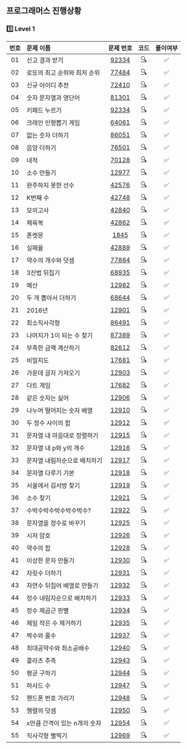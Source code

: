 ## 프로그래머스 진행상황
### 1️⃣ Level 1
| **번호** | **문제 이름**            | **문제 번호** | **코드**  | **풀이여부**  |
|:--:|:------------------|:-------:|:-----:|:-----:|
| 01 | 신고 결과 받기         | [92334](https://programmers.co.kr/learn/courses/30/lessons/92334) | [🔍](./Level_1/92334.py)   | ✅   |
| 02 | 로또의 최고 순위와 최저 순위 | [77484](https://programmers.co.kr/learn/courses/30/lessons/77484) | [🔍](./Level_1/77484.py)   | ✅   |
| 03 | 신규 아이디 추천        | [72410](https://programmers.co.kr/learn/courses/30/lessons/72410) | [🔍](./Level_1/72410.py)   | ✅   |
| 04 | 숫자 문자열과 영단어      | [81301](https://programmers.co.kr/learn/courses/30/lessons/81301) |  [🔍](./Level_1/81301.py)  | ✅   |
| 05 | 키패드 누르기      |[92334](https://programmers.co.kr/learn/courses/30/lessons/92334)  | [🔍](./Level_1/92334.py)   | ✅   |
| 06 | 크레인 인형뽑기 게임      | [64061](https://programmers.co.kr/learn/courses/30/lessons/64061) |   [🔍](./Level_1/64061.py) | ✅   |
| 07 | 없는 숫자 더하기      | [86051](https://programmers.co.kr/learn/courses/30/lessons/86051) | [🔍](./Level_1/86051.py)  | ✅   |
| 08 | 음양 더하기      | [76501](https://programmers.co.kr/learn/courses/30/lessons/76501) | [🔍](./Level_1/76501.py)   | ✅   |
| 09 | 내적      | [70128](https://programmers.co.kr/learn/courses/30/lessons/70128) |  [🔍](./Level_1/70128.py)  | ✅   |
| 10 | 소수 만들기      | [12977](https://programmers.co.kr/learn/courses/30/lessons/12977) |[🔍](./Level_1/12977.py)    | ✅   |
| 11 | 완주하지 못한 선수      | [42576](https://programmers.co.kr/learn/courses/30/lessons/42576) |  [🔍](./Level_1/42576.py)  | ✅   |
| 12 | K번째 수      |[42748](https://programmers.co.kr/learn/courses/30/lessons/42748)  |  [🔍](./Level_1/42748.py)  | ✅   |
| 13 | 모의고사      | [42840](https://programmers.co.kr/learn/courses/30/lessons/42840) |  [🔍](./Level_1/42840.py)  | ✅   |
| 14 | 체육복      |  [42862](https://programmers.co.kr/learn/courses/30/lessons/42862)| [🔍](./Level_1/42862.py)   | ✅   |
| 15 | 폰켓몬      | [1845](https://programmers.co.kr/learn/courses/30/lessons/1845) | [🔍](./Level_1/1845.py)   | ✅   |
| 16 | 실패율      | [42889](https://programmers.co.kr/learn/courses/30/lessons/42889) |  [🔍](./Level_1/42889.py)  | ✅   |
| 17 | 약수의 개수와 덧셈      | [77884](https://programmers.co.kr/learn/courses/30/lessons/77884) | [🔍](./Level_1/77884.py)   | ✅   |
| 18 | 3진법 뒤집기      | [68935](https://programmers.co.kr/learn/courses/30/lessons/68935) | [🔍](./Level_1/68935.py)   | ✅   |
| 19 | 예산      | [12982](https://programmers.co.kr/learn/courses/30/lessons/12982) | [🔍](./Level_1/12982.py)   | ✅   |
| 20 | 두 개 뽑아서 더하기      | [68644](https://programmers.co.kr/learn/courses/30/lessons/68644) | [🔍](./Level_1/68644.py)   | ✅   |
| 21 | 2016년      | [12901](https://programmers.co.kr/learn/courses/30/lessons/12901) | [🔍](./Level_1/12901.py)   | ✅   |
| 22 | 최소직사각형      | [86491](https://programmers.co.kr/learn/courses/30/lessons/86491) | [🔍](./Level_1/86491.py)   | ✅   |
| 23 | 나머지가 1이 되는 수 찾기      | [87389](https://programmers.co.kr/learn/courses/30/lessons/87389) | [🔍](./Level_1/87389.py)   | ✅   |
| 24 | 부족한 금액 계산하기      | [82612](https://programmers.co.kr/learn/courses/30/lessons/82612) | [🔍](./Level_1/82612.py)   | ✅   |
| 25 | 비밀지도      | [17681](https://programmers.co.kr/learn/courses/30/lessons/17681) | [🔍](./Level_1/17681.py)   | ✅   |
| 26 | 가운데 글자 가져오기      | [12903](https://programmers.co.kr/learn/courses/30/lessons/12903) | [🔍](./Level_1/12903.py)   | ✅   |
| 27 | 다트 게임      | [17682](https://programmers.co.kr/learn/courses/30/lessons/17682) | [🔍](./Level_1/17682.py)   | ✅   |
| 28 | 같은 숫자는 싫어      | [12906](https://programmers.co.kr/learn/courses/30/lessons/12906) | [🔍](./Level_1/12906.py)   | ✅   |
| 29 | 나누어 떨어지는 숫자 배열      | [12910](https://programmers.co.kr/learn/courses/30/lessons/12910) | [🔍](./Level_1/12910.py)   | ✅   |
| 30 | 두 정수 사이의 합      | [12912](https://programmers.co.kr/learn/courses/30/lessons/12912) | [🔍](./Level_1/12912.py)   | ✅   |
| 31 | 문자열 내 마음대로 정렬하기      | [12915](https://programmers.co.kr/learn/courses/30/lessons/12915) | [🔍](./Level_1/12915.py)   | ✅   |
| 32 | 문자열 내 p와 y의 개수      | [12916](https://programmers.co.kr/learn/courses/30/lessons/12916) | [🔍](./Level_1/12916.py)   | ✅   |
| 33 | 문자열 내림차순으로 배치하기      | [12917](https://programmers.co.kr/learn/courses/30/lessons/12917) | [🔍](./Level_1/12917.py)   | ✅   |
| 34 | 문자열 다루기 기본      | [12918](https://programmers.co.kr/learn/courses/30/lessons/12918) | [🔍](./Level_1/12918.py)   | ✅   |
| 35 | 서울에서 김서방 찾기      | [12919](https://programmers.co.kr/learn/courses/30/lessons/12919) | [🔍](./Level_1/12919.py)   | ✅   |
| 36 | 소수 찾기      | [12921](https://programmers.co.kr/learn/courses/30/lessons/12921) | [🔍](./Level_1/12921.py)   | ✅   |
| 37 | 수박수박수박수박수박수?      | [12922](https://programmers.co.kr/learn/courses/30/lessons/12922) | [🔍](./Level_1/12922.py)   | ✅   |
| 38 | 문자열을 정수로 바꾸기      | [12925](https://programmers.co.kr/learn/courses/30/lessons/12925) | [🔍](./Level_1/12925.py)   | ✅   |
| 39 | 시저 암호      | [12926](https://programmers.co.kr/learn/courses/30/lessons/12926) | [🔍](./Level_1/12926.py)   | ✅   |
| 40 | 약수의 합      | [12928](https://programmers.co.kr/learn/courses/30/lessons/12928) | [🔍](./Level_1/12928.py)   | ✅   |
| 41 | 이상한 문자 만들기      | [12930](https://programmers.co.kr/learn/courses/30/lessons/12930) | [🔍](./Level_1/12930.py)   | ✅   |
| 42 | 자릿수 더하기      | [12931](https://programmers.co.kr/learn/courses/30/lessons/12931) | [🔍](./Level_1/12931.py)   | ✅   |
| 43 | 자연수 뒤집어 배열로 만들기      | [12932](https://programmers.co.kr/learn/courses/30/lessons/12932) | [🔍](./Level_1/12932.py)   | ✅   |
| 44 | 정수 내림차순으로 배치하기      | [12933](https://programmers.co.kr/learn/courses/30/lessons/12933) | [🔍](./Level_1/12933.py)   | ✅   |
| 45 | 정수 제곱근 판별      | [12934](https://programmers.co.kr/learn/courses/30/lessons/12934) | [🔍](./Level_1/12934.py)   | ✅   |
| 46 | 제일 작은 수 제거하기      | [12935](https://programmers.co.kr/learn/courses/30/lessons/12935) | [🔍](./Level_1/12935.py)   | ✅   |
| 47 | 짝수와 홀수      | [12937](https://programmers.co.kr/learn/courses/30/lessons/12937) | [🔍](./Level_1/12937.py)   | ✅   |
| 48 | 최대공약수와 최소공배수      | [12940](https://programmers.co.kr/learn/courses/30/lessons/12940) | [🔍](./Level_1/12940.py)   | ✅   |
| 49 | 콜라츠 추측      | [12943](https://programmers.co.kr/learn/courses/30/lessons/12943) | [🔍](./Level_1/12943.py)   | ✅   |
| 50 | 평균 구하기      | [12944](https://programmers.co.kr/learn/courses/30/lessons/12944) | [🔍](./Level_1/12944.py)   | ✅   |
| 51 | 하샤드 수      | [12947](https://programmers.co.kr/learn/courses/30/lessons/12947) | [🔍](./Level_1/12947.py)   | ✅   |
| 52 | 핸드폰 번호 가리기      | [12948](https://programmers.co.kr/learn/courses/30/lessons/12948) | [🔍](./Level_1/12948.py)   | ✅   |
| 53 | 행렬의 덧셈      | [12950](https://programmers.co.kr/learn/courses/30/lessons/12950) | [🔍](./Level_1/12950.py)   | ✅   |
| 54 | x만큼 간격이 있는 n개의 숫자      | [12954](https://programmers.co.kr/learn/courses/30/lessons/12954) | [🔍](./Level_1/12954.py)   | ✅   |
| 55 | 직사각형 별찍기      | [12969](https://programmers.co.kr/learn/courses/30/lessons/12969) | [🔍](./Level_1/12969.py)   | ✅   |
